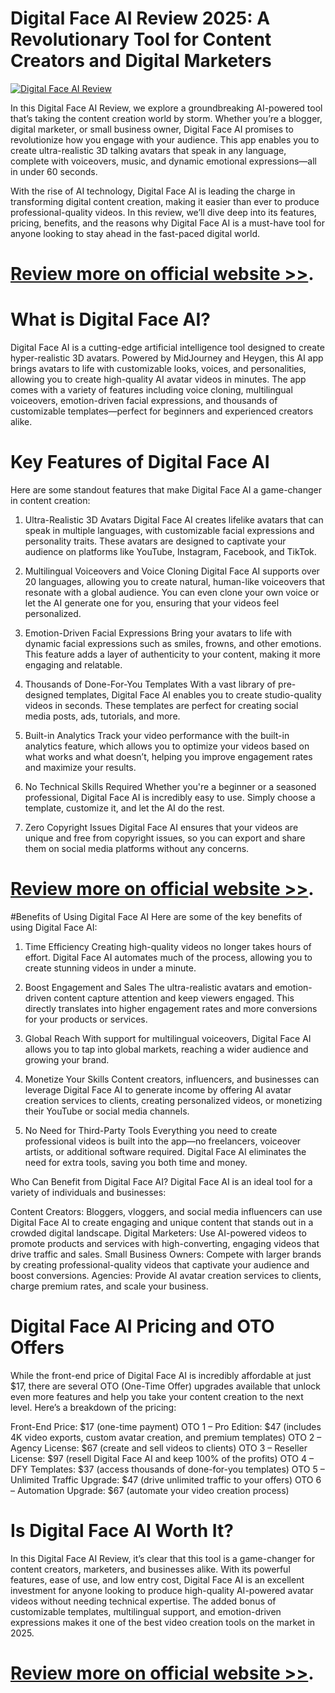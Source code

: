 
# Digital Face AI Review 2025: A Revolutionary Tool for Content Creators and Digital Marketers

[![Digital Face AI Review](https://aidigireview.com/wp-content/uploads/2025/02/Digital-face-ai-review.png "Digital Face AI Review")](https://aidigireview.com/digital-face-ai-review/)


In this Digital Face AI Review, we explore a groundbreaking AI-powered tool that’s taking the content creation world by storm. Whether you’re a blogger, digital marketer, or small business owner, Digital Face AI promises to revolutionize how you engage with your audience. This app enables you to create ultra-realistic 3D talking avatars that speak in any language, complete with voiceovers, music, and dynamic emotional expressions—all in under 60 seconds.

With the rise of AI technology, Digital Face AI is leading the charge in transforming digital content creation, making it easier than ever to produce professional-quality videos. In this review, we’ll dive deep into its features, pricing, benefits, and the reasons why Digital Face AI is a must-have tool for anyone looking to stay ahead in the fast-paced digital world.

# **[Review more on official website >>](https://aidigireview.com/digital-face-ai-review/)**.

# What is Digital Face AI?
Digital Face AI is a cutting-edge artificial intelligence tool designed to create hyper-realistic 3D avatars. Powered by MidJourney and Heygen, this AI app brings avatars to life with customizable looks, voices, and personalities, allowing you to create high-quality AI avatar videos in minutes. The app comes with a variety of features including voice cloning, multilingual voiceovers, emotion-driven facial expressions, and thousands of customizable templates—perfect for beginners and experienced creators alike.

# Key Features of Digital Face AI
Here are some standout features that make Digital Face AI a game-changer in content creation:

1. Ultra-Realistic 3D Avatars
Digital Face AI creates lifelike avatars that can speak in multiple languages, with customizable facial expressions and personality traits. These avatars are designed to captivate your audience on platforms like YouTube, Instagram, Facebook, and TikTok.

2. Multilingual Voiceovers and Voice Cloning
Digital Face AI supports over 20 languages, allowing you to create natural, human-like voiceovers that resonate with a global audience. You can even clone your own voice or let the AI generate one for you, ensuring that your videos feel personalized.

3. Emotion-Driven Facial Expressions
Bring your avatars to life with dynamic facial expressions such as smiles, frowns, and other emotions. This feature adds a layer of authenticity to your content, making it more engaging and relatable.

4. Thousands of Done-For-You Templates
With a vast library of pre-designed templates, Digital Face AI enables you to create studio-quality videos in seconds. These templates are perfect for creating social media posts, ads, tutorials, and more.

5. Built-in Analytics
Track your video performance with the built-in analytics feature, which allows you to optimize your videos based on what works and what doesn’t, helping you improve engagement rates and maximize your results.

6. No Technical Skills Required
Whether you're a beginner or a seasoned professional, Digital Face AI is incredibly easy to use. Simply choose a template, customize it, and let the AI do the rest.

7. Zero Copyright Issues
Digital Face AI ensures that your videos are unique and free from copyright issues, so you can export and share them on social media platforms without any concerns.

# **[Review more on official website >>](https://aidigireview.com/digital-face-ai-review/)**.

#Benefits of Using Digital Face AI
Here are some of the key benefits of using Digital Face AI:

1. Time Efficiency
Creating high-quality videos no longer takes hours of effort. Digital Face AI automates much of the process, allowing you to create stunning videos in under a minute.

2. Boost Engagement and Sales
The ultra-realistic avatars and emotion-driven content capture attention and keep viewers engaged. This directly translates into higher engagement rates and more conversions for your products or services.

3. Global Reach
With support for multilingual voiceovers, Digital Face AI allows you to tap into global markets, reaching a wider audience and growing your brand.

4. Monetize Your Skills
Content creators, influencers, and businesses can leverage Digital Face AI to generate income by offering AI avatar creation services to clients, creating personalized videos, or monetizing their YouTube or social media channels.

5. No Need for Third-Party Tools
Everything you need to create professional videos is built into the app—no freelancers, voiceover artists, or additional software required. Digital Face AI eliminates the need for extra tools, saving you both time and money.

Who Can Benefit from Digital Face AI?
Digital Face AI is an ideal tool for a variety of individuals and businesses:

Content Creators: Bloggers, vloggers, and social media influencers can use Digital Face AI to create engaging and unique content that stands out in a crowded digital landscape.
Digital Marketers: Use AI-powered videos to promote products and services with high-converting, engaging videos that drive traffic and sales.
Small Business Owners: Compete with larger brands by creating professional-quality videos that captivate your audience and boost conversions.
Agencies: Provide AI avatar creation services to clients, charge premium rates, and scale your business.

# Digital Face AI Pricing and OTO Offers
While the front-end price of Digital Face AI is incredibly affordable at just $17, there are several OTO (One-Time Offer) upgrades available that unlock even more features and help you take your content creation to the next level. Here’s a breakdown of the pricing:

Front-End Price: $17 (one-time payment)
OTO 1 – Pro Edition: $47 (includes 4K video exports, custom avatar creation, and premium templates)
OTO 2 – Agency License: $67 (create and sell videos to clients)
OTO 3 – Reseller License: $97 (resell Digital Face AI and keep 100% of the profits)
OTO 4 – DFY Templates: $37 (access thousands of done-for-you templates)
OTO 5 – Unlimited Traffic Upgrade: $47 (drive unlimited traffic to your offers)
OTO 6 – Automation Upgrade: $67 (automate your video creation process)

# Is Digital Face AI Worth It?
In this Digital Face AI Review, it’s clear that this tool is a game-changer for content creators, marketers, and businesses alike. With its powerful features, ease of use, and low entry cost, Digital Face AI is an excellent investment for anyone looking to produce high-quality AI-powered avatar videos without needing technical expertise. The added bonus of customizable templates, multilingual support, and emotion-driven expressions makes it one of the best video creation tools on the market in 2025.

# **[Review more on official website >>](https://aidigireview.com/digital-face-ai-review/)**.
